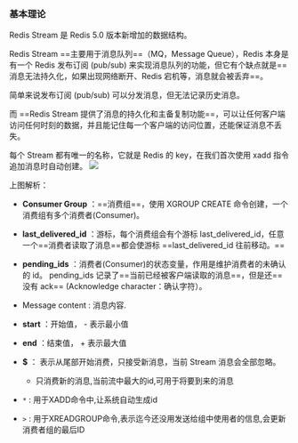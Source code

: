 ### 基本理论
Redis Stream 是 Redis 5.0 版本新增加的数据结构。

Redis Stream ==主要用于消息队列==（MQ，Message Queue），Redis 本身是有一个 Redis 发布订阅 (pub/sub) 来实现消息队列的功能，但它有个缺点就是==消息无法持久化，如果出现网络断开、Redis 宕机等，消息就会被丢弃==。

简单来说发布订阅 (pub/sub) 可以分发消息，但无法记录历史消息。

而 ==Redis Stream 提供了消息的持久化和主备复制功能==，可以让任何客户端访问任何时刻的数据，并且能记住每一个客户端的访问位置，还能保证消息不丢失。

每个 Stream 都有唯一的名称，它就是 Redis 的 key，在我们首次使用 xadd 指令追加消息时自动创建。
![](image-20230802182252023.png)


上图解析：

- **Consumer Group** ：==消费组==，使用 XGROUP CREATE 命令创建，一个消费组有多个消费者(Consumer)。
- **last_delivered_id** ：游标，每个消费组会有个游标 last_delivered_id，任意一个==消费者读取了消息==都会使游标 ==last_delivered_id 往前移动。==
- **pending_ids** ：消费者(Consumer)的状态变量，作用是维护消费者的未确认的 id。 pending_ids 记录了==当前已经被客户端读取的消息==，但是还==没有 ack== (Acknowledge character：确认字符）。
- Message content : 消息内容.

- **start** ：开始值， - 表示最小值
- **end** ：结束值， + 表示最大值
- **$** ： 表示从尾部开始消费，只接受新消息，当前 Stream 消息会全部忽略。
	- 只消费新的消息,当前流中最大的id,可用于将要到来的消息
- `*`  : 用于XADD命令中,让系统自动生成id
- `>` : 用于XREADGROUP命令,表示迄今还没用发送给组中使用者的信息,会更新消费者组的最后ID

